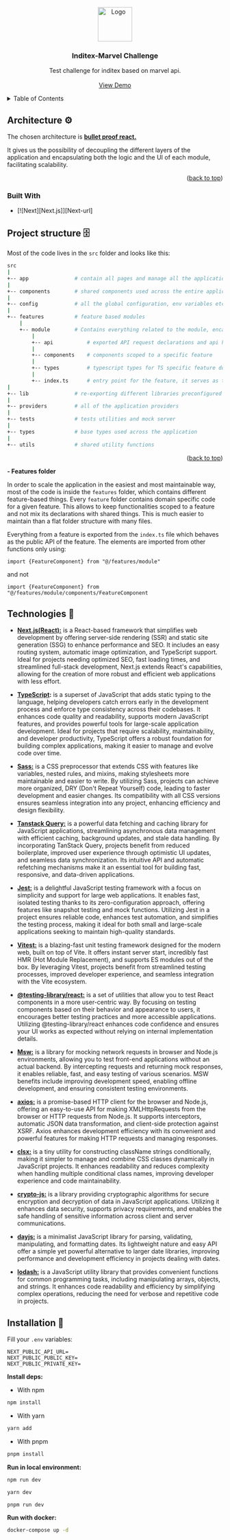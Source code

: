 <a name="readme-top"></a>
<br />
<div align="center">
  <a href="https://github.com/othneildrew/Best-README-Template">
    <img src="images/logo.png" alt="Logo" width="80" height="80">
  </a>

  <h3 align="center">Inditex-Marvel Challenge</h3>

  <p align="center">
    Test challenge for inditex based on marvel api.
    <br />
    <br />
   <a href="https://inditex-challenge-marvel-21lt9i37y-bjmendezsena.vercel.app/">View Demo</a>
  </p>
</div>

<!-- TABLE OF CONTENTS -->
<details>
  <summary>Table of Contents</summary>
  <ol>
    <li>
      <a href="#architecture">Architecture</a>
      <ul>
        <li><a href="#built-with">Built With</a></li>
      </ul>
    </li>
    <li>
      <a href="#getting-started">Getting Started</a>
      <ul>
        <li><a href="#prerequisites">Prerequisites</a></li>
        <li><a href="#installation">Installation</a></li>
      </ul>
    </li>
    <li><a href="#usage">Usage</a></li>
    <li><a href="#roadmap">Roadmap</a></li>
    <li><a href="#contributing">Contributing</a></li>
    <li><a href="#license">License</a></li>
    <li><a href="#contact">Contact</a></li>
    <li><a href="#acknowledgments">Acknowledgments</a></li>
  </ol>
</details>

## Architecture ⚙️

The chosen architecture is
**[bullet proof react.](https://github.com/alan2207/bulletproof-react)**

It gives us the possibility of decoupling the different layers of the
application and encapsulating both the logic and the UI of each module,
facilitating scalability.

<p align="right">(<a href="#readme-top">back to top</a>)</p>


### Built With

* [![Next][Next.js]][Next-url]


## Project structure 🗄️

Most of the code lives in the `src` folder and looks like this:

```sh
src
|
+-- app               # contain all pages and manage all the application routes based on file names.
|
+-- components        # shared components used across the entire application
|
+-- config            # all the global configuration, env variables etc. get exported from here and used in the app
|
+-- features          # feature based modules
    |
    +-- module        # Contains everything related to the module, encapsulating both the UI and the logic of the module itself.
        |
        +-- api           # exported API request declarations and api hooks related to a specific feature
        |
        +-- components    # components scoped to a specific feature
        |
        +-- types         # typescript types for TS specific feature domain
        |
        +-- index.ts      # entry point for the feature, it serves as the public API of the given feature and exports everything that should be used outside the
|
+-- lib               # re-exporting different libraries preconfigured for the application
|
+-- providers         # all of the application providers
|
+-- tests             # tests utilities and mock server
|
+-- types             # base types used across the application
|
+-- utils             # shared utility functions
```
<p align="right">(<a href="#readme-top">back to top</a>)</p>

**- Features folder**

In order to scale the application in the easiest and most maintainable way, most
of the code is inside the `features` folder, which contains different
feature-based things. Every `feature` folder contains domain specific code for a
given feature. This allows to keep functionalities scoped to a feature and not
mix its declarations with shared things. This is much easier to maintain than a
flat folder structure with many files.

Everything from a feature is exported from the `index.ts` file which behaves as
the public API of the feature. The elements are imported from other functions
only using:

`import {FeatureComponent} from "@/features/module"`

and not

`import {FeatureComponent} from "@/features/module/components/FeatureComponent`

## Technologies 🔧

- **[Next.js(React):](https://nextjs.org/docs)** is a React-based framework that
  simplifies web development by offering server-side rendering (SSR) and static
  site generation (SSG) to enhance performance and SEO. It includes an easy
  routing system, automatic image optimization, and TypeScript support. Ideal
  for projects needing optimized SEO, fast loading times, and streamlined
  full-stack development, Next.js extends React's capabilities, allowing for the
  creation of more robust and efficient web applications with less effort.

- **[TypeScript](https://www.typescriptlang.org/):** is a superset of JavaScript
  that adds static typing to the language, helping developers catch errors early
  in the development process and enforce type consistency across their
  codebases. It enhances code quality and readability, supports modern
  JavaScript features, and provides powerful tools for large-scale application
  development. Ideal for projects that require scalability, maintainability, and
  developer productivity, TypeScript offers a robust foundation for building
  complex applications, making it easier to manage and evolve code over time.

- **[Sass:](https://sass-lang.com/documentation/)** is a CSS preprocessor that
  extends CSS with features like variables, nested rules, and mixins, making
  stylesheets more maintainable and easier to write. By utilizing Sass, projects
  can achieve more organized, DRY (Don't Repeat Yourself) code, leading to
  faster development and easier changes. Its compatibility with all CSS versions
  ensures seamless integration into any project, enhancing efficiency and design
  flexibility.

- **[Tanstack Query:](https://tanstack.com/query/latest/docs/framework/react/overview)**
  is a powerful data fetching and caching library for JavaScript applications,
  streamlining asynchronous data management with efficient caching, background
  updates, and stale data handling. By incorporating TanStack Query, projects
  benefit from reduced boilerplate, improved user experience through optimistic
  UI updates, and seamless data synchronization. Its intuitive API and automatic
  refetching mechanisms make it an essential tool for building fast, responsive,
  and data-driven applications.

- **[Jest:](https://jestjs.io/es-ES/docs/getting-started)** is a delightful
  JavaScript testing framework with a focus on simplicity and support for large
  web applications. It enables fast, isolated testing thanks to its
  zero-configuration approach, offering features like snapshot testing and mock
  functions. Utilizing Jest in a project ensures reliable code, enhances test
  automation, and simplifies the testing process, making it ideal for both small
  and large-scale applications seeking to maintain high-quality standards.

- **[Vitest:](https://vitest.dev/)** is a blazing-fast unit testing framework
  designed for the modern web, built on top of Vite. It offers instant server
  start, incredibly fast HMR (Hot Module Replacement), and supports ES modules
  out of the box. By leveraging Vitest, projects benefit from streamlined
  testing processes, improved developer experience, and seamless integration
  with the Vite ecosystem.

- **[@testing-library/react:](https://testing-library.com/docs/react-testing-library/intro/)**
  is a set of utilities that allow you to test React components in a more
  user-centric way. By focusing on testing components based on their behavior
  and appearance to users, it encourages better testing practices and more
  accessible applications. Utilizing @testing-library/react enhances code
  confidence and ensures your UI works as expected without relying on internal
  implementation details.

- **[Msw:](https://mswjs.io/docs/getting-started)** is a library for mocking
  network requests in browser and Node.js environments, allowing you to test
  front-end applications without an actual backend. By intercepting requests and
  returning mock responses, it enables reliable, fast, and easy testing of
  various scenarios. MSW benefits include improving development speed, enabling
  offline development, and ensuring consistent testing environments.

- **[axios:](https://axios-http.com/es/docs/intro)** is a promise-based HTTP
  client for the browser and Node.js, offering an easy-to-use API for making
  XMLHttpRequests from the browser or HTTP requests from Node.js. It supports
  interceptors, automatic JSON data transformation, and client-side protection
  against XSRF. Axios enhances development efficiency with its convenient and
  powerful features for making HTTP requests and managing responses.

- **[clsx:](https://www.npmjs.com/package/clsx)** is a tiny utility for
  constructing className strings conditionally, making it simpler to manage and
  combine CSS classes dynamically in JavaScript projects. It enhances
  readability and reduces complexity when handling multiple conditional class
  names, improving developer experience and code maintainability.

- **[crypto-js:](https://www.npmjs.com/package/crypto-js)** is a library
  providing cryptographic algorithms for secure encryption and decryption of
  data in JavaScript applications. Utilizing it enhances data security, supports
  privacy requirements, and enables the safe handling of sensitive information
  across client and server communications.

- **[dayjs:](https://day.js.org/)** is a minimalist JavaScript library for
  parsing, validating, manipulating, and formatting dates. Its lightweight
  nature and easy API offer a simple yet powerful alternative to larger date
  libraries, improving performance and development efficiency in projects
  dealing with dates.

- **[lodash:](https://lodash.com/docs/)** is a JavaScript utility library that
  provides convenient functions for common programming tasks, including
  manipulating arrays, objects, and strings. It enhances code readability and
  efficiency by simplifying complex operations, reducing the need for verbose
  and repetitive code in projects.

## Installation 💾

Fill your `.env` variables:

```
NEXT_PUBLIC_API_URL=
NEXT_PUBLIC_PUBLIC_KEY=
NEXT_PUBLIC_PRIVATE_KEY=
```

**Install deps:**

- With npm

```bash
npm install
```

- With yarn

```bash
yarn add
```

- With pnpm

```bash
pnpm install
```

**Run in local environment:**

```bash
npm run dev
```

```bash
yarn dev
```

```bash
pnpm run dev
```

**Run with docker:**

```bash
docker-compose up -d
```
